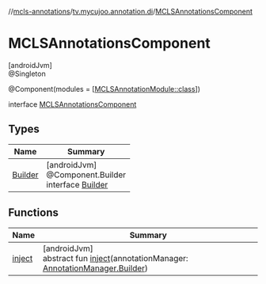//[mcls-annotations](../../../index.md)/[tv.mycujoo.annotation.di](../index.md)/[MCLSAnnotationsComponent](index.md)

# MCLSAnnotationsComponent

[androidJvm]\
@Singleton

@Component(modules = [[MCLSAnnotationModule::class](../-m-c-l-s-annotation-module/index.md)])

interface [MCLSAnnotationsComponent](index.md)

## Types

| Name | Summary |
|---|---|
| [Builder](-builder/index.md) | [androidJvm]<br>@Component.Builder<br>interface [Builder](-builder/index.md) |

## Functions

| Name | Summary |
|---|---|
| [inject](inject.md) | [androidJvm]<br>abstract fun [inject](inject.md)(annotationManager: [AnnotationManager.Builder](../../tv.mycujoo.annotation.mediator/-annotation-manager/-builder/index.md)) |
